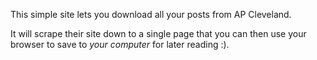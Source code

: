 This simple site lets you download all your posts from AP Cleveland.

It will scrape their site down to a single page that you can then use your browser to save to _your computer_ for later reading :).